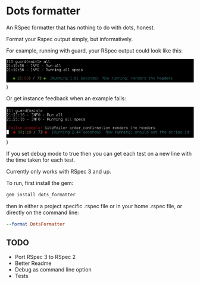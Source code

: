 # Dots formatter

An RSpec formatter that has nothing to do with dots, honest.

Format your Rspec output simply, but informatively.

For example, running with guard, your RSpec output could look like
this:

![Passing](docs/all_passing.jpg))

Or get instance feedback when an example fails:

![Failing](docs/with_failure.jpg))

If you set debug mode to true then you can get each test on a new line
with the time taken for each test.

Currently only works with RSpec 3 and up.


To run, first install the gem:
```ruby
gem install dots_formatter
```

then in either a project specific .rspec file or
in your home .rspec file, or directly on the command line:

```ruby
--format DotsFormatter
```

## TODO

* Port RSpec 3 to RSpec 2
* Better Readme
* Debug as command line option
* Tests
